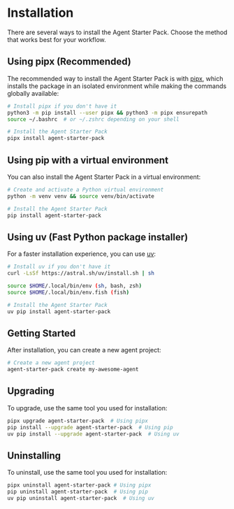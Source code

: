 # Installation

There are several ways to install the Agent Starter Pack. Choose the method that works best for your workflow.

## Using pipx (Recommended)

The recommended way to install the Agent Starter Pack is with [pipx](https://pypa.github.io/pipx/), which installs the package in an isolated environment while making the commands globally available:

```bash
# Install pipx if you don't have it
python3 -m pip install --user pipx && python3 -m pipx ensurepath
source ~/.bashrc  # or ~/.zshrc depending on your shell

# Install the Agent Starter Pack
pipx install agent-starter-pack
```

## Using pip with a virtual environment

You can also install the Agent Starter Pack in a virtual environment:

```bash
# Create and activate a Python virtual environment
python -m venv venv && source venv/bin/activate

# Install the Agent Starter Pack
pip install agent-starter-pack
```

## Using uv (Fast Python package installer)

For a faster installation experience, you can use [uv](https://astral.sh/uv):

```bash
# Install uv if you don't have it
curl -LsSf https://astral.sh/uv/install.sh | sh

source $HOME/.local/bin/env (sh, bash, zsh)
source $HOME/.local/bin/env.fish (fish)

# Install the Agent Starter Pack
uv pip install agent-starter-pack
```

## Getting Started

After installation, you can create a new agent project:

```bash
# Create a new agent project
agent-starter-pack create my-awesome-agent
```


## Upgrading

To upgrade, use the same tool you used for installation:

```bash
pipx upgrade agent-starter-pack  # Using pipx
pip install --upgrade agent-starter-pack  # Using pip
uv pip install --upgrade agent-starter-pack  # Using uv
```

## Uninstalling

To uninstall, use the same tool you used for installation:

```bash
pipx uninstall agent-starter-pack # Using pipx
pip uninstall agent-starter-pack  # Using pip
uv pip uninstall agent-starter-pack  # Using uv
```
